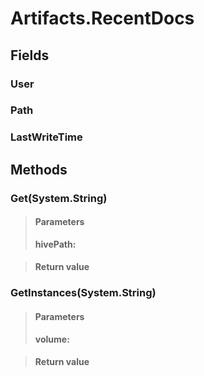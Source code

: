 ﻿


# Artifacts.RecentDocs

## Fields

### User

### Path

### LastWriteTime

## Methods


### Get(System.String)

> #### Parameters
> **hivePath:** 

> #### Return value
> 

### GetInstances(System.String)

> #### Parameters
> **volume:** 

> #### Return value
> 